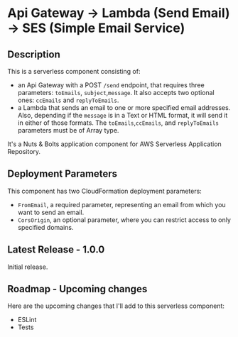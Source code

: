 
# Api Gateway -> Lambda (Send Email) -> SES (Simple Email Service)

## Description

This is a serverless component consisting of:

- an Api Gateway with a POST `/send` endpoint, that requires three parameters: `toEmails`, `subject`,`message`. It also accepts two optional ones: `ccEmails` and `replyToEmails`.
- a Lambda that sends an email to one or more specified email addresses. Also, depending if the `message` is in a Text or HTML format, it will send it in either of those formats. The `toEmails`,`ccEmails`, and `replyToEmails` parameters must be of Array type.

It's a Nuts & Bolts application component for AWS Serverless Application Repository.

## Deployment Parameters

This component has two CloudFormation deployment parameters:

- `FromEmail`, a required parameter, representing an email from which you want to send an email.
- `CorsOrigin`, an optional parameter, where you can restrict access to only specified domains.

## Latest Release - 1.0.0

Initial release.

## Roadmap - Upcoming changes

Here are the upcoming changes that I'll add to this serverless component:

- ESLint
- Tests